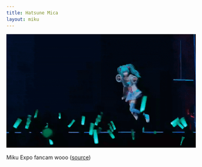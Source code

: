 ```yaml
---
title: Hatsune Mica
layout: miku
---
```


![GIF of Miku running across the stage to a cheering crowd at Miku expo 2024](./miku-expo-fancam.gif)

Miku Expo fancam wooo
([source](https://tenor.com/view/sawtowne-hatsune-miku-vocaloid-concert-coachella-gif-4946164532498608191))
